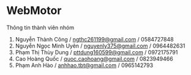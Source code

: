 ﻿# WebMotor
Thông tin thành viên nhóm 
1. Nguyễn Thành Công / ngthc261199@gmail.com / 0584727848 
2. Nguyễn Ngọc Minh Uyên / nguyenly375@gmail.com / 0964482631 
3. Phạm Thị Thùy Dung / pttdung160599@gmail.com / 0972175791
4. Cao Hoàng Quốc / quoc.caohoang@gmail.com / 0823949466
5. Phạm Anh Hào / anhhao.tbt@gmail.com / 0965142793